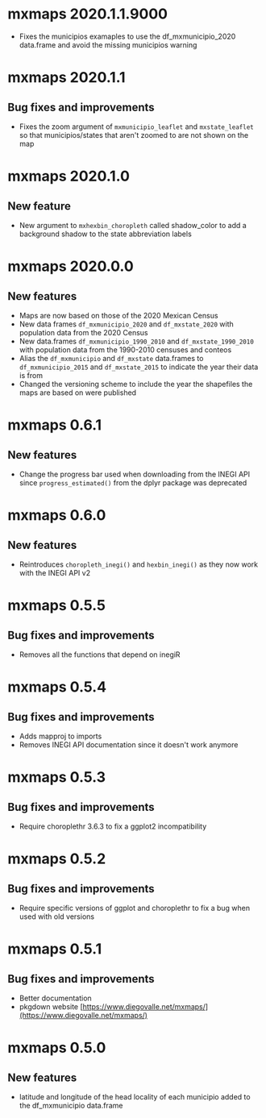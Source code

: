# mxmaps 2020.1.1.9000

* Fixes the municipios examaples to use the df_mxmunicipio_2020 data.frame and
  avoid the missing municipios warning

# mxmaps 2020.1.1

## Bug fixes and improvements

* Fixes the zoom argument of `mxmunicipio_leaflet` and `mxstate_leaflet`
  so that municipios/states that aren't zoomed to are not shown on the map

# mxmaps 2020.1.0

## New feature

* New argument to `mxhexbin_choropleth` called shadow_color to add a 
  background shadow to the state abbreviation labels

# mxmaps 2020.0.0

## New features

* Maps are now based on those of the 2020 Mexican Census
* New data frames `df_mxmunicipio_2020` and `df_mxstate_2020` with population
  data from the 2020 Census
* New data.frames `df_mxmunicipio_1990_2010` and `df_mxstate_1990_2010` with
  population data from the 1990-2010 censuses and conteos
* Alias the `df_mxmunicipio` and `df_mxstate` data.frames to 
 `df_mxmunicipio_2015` and `df_mxstate_2015` to indicate the year their data is 
  from
* Changed the versioning scheme to include the year the shapefiles the maps are
  based on were published

# mxmaps 0.6.1

## New features

* Change the progress bar used when downloading from the INEGI API since
  `progress_estimated()` from the dplyr package was deprecated

# mxmaps 0.6.0

## New features

* Reintroduces `choropleth_inegi()` and `hexbin_inegi()` as they now work with the INEGI API v2

# mxmaps 0.5.5

## Bug fixes and improvements

* Removes all the functions that depend on inegiR


# mxmaps 0.5.4

## Bug fixes and improvements

* Adds mapproj to imports
* Removes INEGI API documentation since it doesn't work anymore

# mxmaps 0.5.3

## Bug fixes and improvements

* Require choroplethr 3.6.3 to fix a ggplot2 incompatibility

# mxmaps 0.5.2

## Bug fixes and improvements

* Require specific versions of ggplot and choroplethr to fix a bug when used with old versions

# mxmaps 0.5.1

## Bug fixes and improvements

* Better documentation
* pkgdown website [https://www.diegovalle.net/mxmaps/](https://www.diegovalle.net/mxmaps/)

# mxmaps 0.5.0

## New features

* latitude and longitude of the head locality of each municipio added to the df_mxmunicipio data.frame
